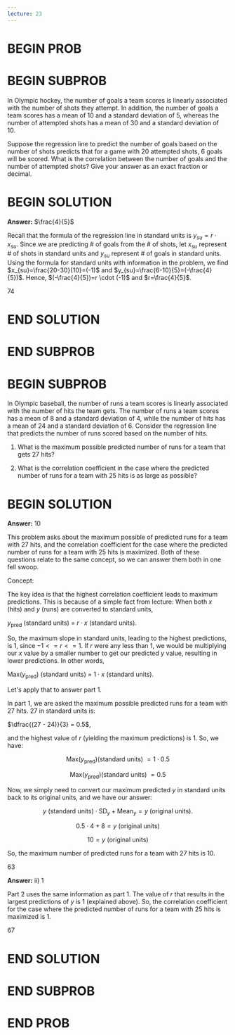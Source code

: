 ```yaml
---
lecture: 23
---
```


# BEGIN PROB

# BEGIN SUBPROB

In Olympic hockey, the number of goals a team scores is linearly
associated with the number of shots they attempt. In addition, the
number of goals a team scores has a mean of 10 and a standard deviation
of 5, whereas the number of attempted shots has a mean of 30 and a
standard deviation of 10.

Suppose the regression line to predict the number of goals based on the
number of shots predicts that for a game with 20 attempted shots, 6
goals will be scored. What is the correlation between the number of
goals and the number of attempted shots? Give your answer as an exact
fraction or decimal.


# BEGIN SOLUTION
**Answer:** $\frac{4}{5}$

Recall that the formula of the regression line in standard units is $y_{su}=r \cdot x_{su}$. Since we are predicting # of goals from the # of shots, let $x_{su}$ represent # of shots in standard units and $y_{su}$ represent # of goals in standard units. Using the formula for standard units with information in the problem, we find $x_{su}=\frac{20-30}{10}=(-1)$ and $y_{su}=\frac{6-10}{5}=(-\frac{4}{5})$. Hence, $(-\frac{4}{5})=r \cdot (-1)$ and $r=\frac{4}{5}$.

<average>74</average>

# END SOLUTION

# END SUBPROB 

# BEGIN SUBPROB

In Olympic baseball, the number of runs a team scores is linearly
associated with the number of hits the team gets. The number of runs a
team scores has a mean of 8 and a standard deviation of 4, while the
number of hits has a mean of 24 and a standard deviation of 6. Consider
the regression line that predicts the number of runs scored based on the
number of hits.

1.  What is the maximum possible predicted number of runs for a team
    that gets 27 hits?


2.  What is the correlation coefficient in the case where the predicted
    number of runs for a team with 25 hits is as large as possible?


# BEGIN SOLUTION
**Answer:** 10

This problem asks about the maximum possible of predicted runs for a team with $27$ hits, and the correlation coefficient for the case where the predicted number of runs for a team with $25$ hits is maximized. Both of these questions relate to the same concept, so we can answer them both in one fell swoop.

Concept:

The key idea is that the highest correlation coefficient leads to maximum predictions. This is because of a simple fact from lecture: When both $x$ (hits) and $y$ (runs) are converted to standard units, 

$y_\text{pred}$ (standard units) = $r \cdot x$ (standard units). 

So, the maximum slope in standard units, leading to the highest predictions, is $1$, since $-1 <= r <= 1$. If $r$ were any less than $1$, we would be multiplying our $x$ value by a smaller number to get our predicted $y$ value, resulting in lower predictions. In other words,

Max($y_\text{pred}$) (standard units) = $1 \cdot x$ (standard units). 

Let's apply that to answer part 1.

In part 1, we are asked the maximum possible predicted runs for a team with $27$ hits. $27$ in standard units is:

$\dfrac{(27 - 24)}{3} = 0.5$,

and the highest value of $r$ (yielding the maximum predictions) is $1$. So, we have:

$$
\text{Max}\left(y_\text{pred}\right) \text{(standard units) }  = 1 \cdot 0.5
$$

$$
\text{Max}\left(y_\text{pred}\right) \text{(standard units) } = 0.5
$$

Now, we simply need to convert our maximum predicted $y$ in standard units back to its original units, and we have our answer:

$$
y \text{ (standard units)} \cdot \text{SD}_y + \text{Mean}_y = y  \text{ (original units)}.
$$

$$
0.5 \cdot 4 + 8 = y \text{ (original units)}
$$

$$
10 = y \text{ (original units)}
$$

So, the maximum number of predicted runs for a team with $27$ hits is $10$.

<average>63</average>

**Answer:** ii) 1

Part 2 uses the same information as part 1. The value of $r$ that results in the largest predictions of $y$ is $1$ (explained above). So, the correlation coefficient for the case where the predicted number of runs for a team with $25$ hits is maximized is $1$.

<average>67</average>

# END SOLUTION

# END SUBPROB

# END PROB